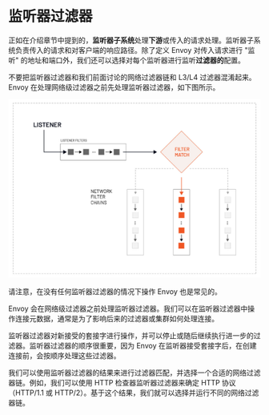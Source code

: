 # 监听器过滤器

正如在介绍章节中提到的，**监听器子系统**处理**下游**或传入的请求处理。监听器子系统负责传入的请求和对客户端的响应路径。除了定义 Envoy 对传入请求进行 "监听" 的地址和端口外，我们还可以选择对每个监听器进行监听**过滤器的**配置。

不要把监听器过滤器和我们前面讨论的网络过滤器链和 L3/L4 过滤器混淆起来。Envoy 在处理网络级过滤器之前先处理监听器过滤器，如下图所示。

![监听器过滤器](../images/008i3skNly1gz9lomg0ulj316c0u00up.jpg)

请注意，在没有任何监听器过滤器的情况下操作 Envoy 也是常见的。

Envoy 会在网络级过滤器之前处理监听器过滤器。我们可以在监听器过滤器中操作连接元数据，通常是为了影响后来的过滤器或集群如何处理连接。

监听器过滤器对新接受的套接字进行操作，并可以停止或随后继续执行进一步的过滤器。监听器过滤器的顺序很重要，因为 Envoy 在监听器接受套接字后，在创建连接前，会按顺序处理这些过滤器。

我们可以使用监听器过滤器的结果来进行过滤器匹配，并选择一个合适的网络过滤器链。例如，我们可以使用 HTTP 检查器监听器过滤器来确定 HTTP 协议（HTTP/1.1 或 HTTP/2）。基于这个结果，我们就可以选择并运行不同的网络过滤器链。